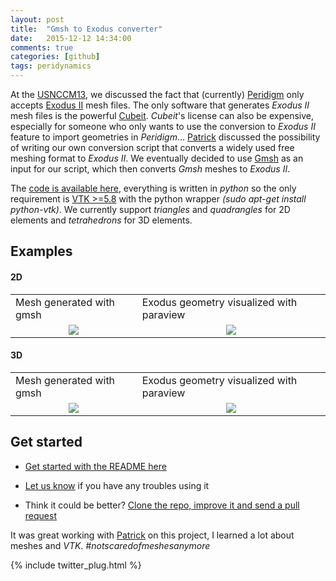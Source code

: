 ```yaml
---
layout: post
title:  "Gmsh to Exodus converter"
date:   2015-12-12 14:34:00
comments: true
categories: [github]
tags: peridynamics
---
```


   At the [USNCCM13](http://13.usnccm.org/), we discussed the fact that (currently) [Peridigm](https://peridigm.sandia.gov/) only accepts [Exodus II](https://cubit.sandia.gov/public/13.2/help_manual/WebHelp/finite_element_model/exodus/exodus2_file_specification.htm) mesh files. The only software that generates *Exodus II* mesh files is the powerful [Cubeit](https://cubit.sandia.gov/). *Cubeit*'s license can also be expensive, especially for someone who only wants to use the conversion to *Exodus II* feature to import geometries in *Peridigm*...
   [Patrick](http://diehlpk.github.io/) discussed the possibility of writing our own conversion script that converts a widely used free meshing format to *Exodus II*. We eventually decided to use [Gmsh](http://geuz.org/gmsh/) as an input for our script, which then converts *Gmsh* meshes to *Exodus II*. 
   
   The [code is available here](https://github.com/diehlpk/gmsh-exodus-converter), everything is written in *python* so the only requirement is [VTK >=5.8](http://www.vtk.org/) with the python wrapper *(sudo apt-get install python-vtk)*. We currently support *triangles* and *quadrangles* for 2D elements and *tetrahedrons* for 3D elements.
   
## Examples

#### 2D


<table style="width:100%">
  <tr>
    <td>Mesh generated with gmsh</td>
    <td>Exodus geometry visualized with paraview</td> 
  </tr>
  <tr>
    <td>
<div align="center">
<img src="{{ site.url }}/assets/example_mesh_1.png"/>
</div>
    </td>
    <td>
<div align="center">
<img src="{{ site.url }}/assets/example_exodus_1.png"/>
</div>
    </td> 
  </tr>
</table>

#### 3D


<table style="width:100%">
  <tr>
    <td>Mesh generated with gmsh</td>
    <td>Exodus geometry visualized with paraview</td> 
  </tr>
  <tr>
    <td>
<div align="center">
<img src="{{ site.url }}/assets/3D_Cube_gmsh.png"/>
</div>
    </td>
    <td>
<div align="center">
<img src="{{ site.url }}/assets/3D_Cube_exodusII.png"/>
</div>
    </td> 
  </tr>
</table>


## Get started

* [Get started with the README here](https://github.com/diehlpk/gmsh-exodus-converter)

* [Let us know](https://github.com/diehlpk/gmsh-exodus-converter/issues) if you have any troubles using it

* Think it could be better? [Clone the repo, improve it and send a pull request](https://help.github.com/articles/using-pull-requests/)


It was great working with [Patrick](http://diehlpk.github.io/) on this project, I learned a lot about meshes and *VTK*. *#notscaredofmeshesanymore*

{% include twitter_plug.html %}

